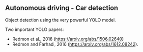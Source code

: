 ## Autonomous driving - Car detection

Object detection using the very powerful YOLO model. 

Two important YOLO papers: 
* Redmon et al., 2016 (https://arxiv.org/abs/1506.02640)
* Redmon and Farhadi, 2016 (https://arxiv.org/abs/1612.08242).

